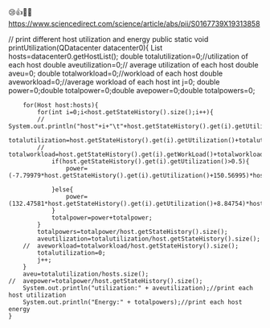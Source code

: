 😢👍🐱‍🏍
https://www.sciencedirect.com/science/article/abs/pii/S0167739X19313858


// print different host utilization and energy
	public static void printUtilization(QDatacenter datacenter0){
		List<Host> hosts=datacenter0.getHostList();
		double totalutilization=0;//utilization of each host
		double aveutilization=0;// average utilization of each host
		double aveu=0;
		double totalworkload=0;//workload of each host
		double aveworkload=0;//average workload of each host
		int j=0;
		double power=0;double totalpower=0;double avepower=0;double totalpowers=0;
		
		for(Host host:hosts){
			for(int i=0;i<host.getStateHistory().size();i++){
			//	System.out.println("host"+i+"\t"+host.getStateHistory().get(i).getUtilization()+"\t"+host.getStateHistory().size()+"\t"+host.getStateHistory().get(i).getTime());
				totalutilization=host.getStateHistory().get(i).getUtilization()+totalutilization;				
			//	totalworkload=host.getStateHistory().get(i).getWorkLoad()+totalworkload;
				if(host.getStateHistory().get(i).getUtilization()>0.5){
					power=(-7.79979*host.getStateHistory().get(i).getUtilization()+150.56995)*host.getStateHistory().get(i).getWorkLoad();
				
				}else{
					power=(132.47581*host.getStateHistory().get(i).getUtilization()+8.84754)*host.getStateHistory().get(i).getWorkLoad();
				}
				totalpower=power+totalpower;
			}
			totalpowers=totalpower/host.getStateHistory().size();
			aveutilization=totalutilization/host.getStateHistory().size();
		//	aveworkload=totalworkload/host.getStateHistory().size();
			totalutilization=0;
			j++;
		}
		aveu=totalutilization/hosts.size();
	//	avepower=totalpower/host.getStateHistory().size();
		System.out.println("utilization:" + aveutilization);//print each host utilization
		System.out.println("Energy:" + totalpowers);//print each host energy
	}
